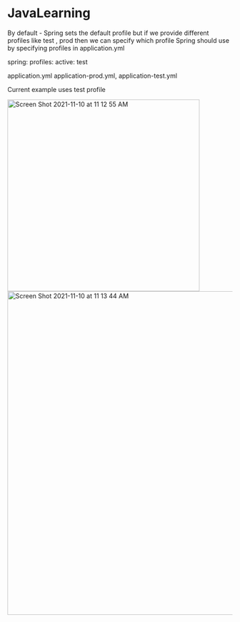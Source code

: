 # JavaLearning

By default - Spring sets the default profile but if we provide different profiles like test , prod then we can specify which profile Spring should use
by specifying profiles in application.yml 

spring:
  profiles:
    active: test
    
application.yml application-prod.yml, application-test.yml

Current example uses test profile


<img width="430" alt="Screen Shot 2021-11-10 at 11 12 55 AM" src="https://user-images.githubusercontent.com/14214767/141178186-ac6de99d-ce39-4c5a-a350-02b48a415094.png">

<img width="726" alt="Screen Shot 2021-11-10 at 11 13 44 AM" src="https://user-images.githubusercontent.com/14214767/141178192-55e5db8f-e5ef-4f4d-b6f6-3b377c4ffdd4.png">
